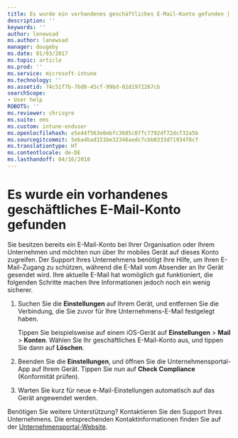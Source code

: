 ```yaml
---
title: Es wurde ein vorhandenes geschäftliches E-Mail-Konto gefunden | Microsoft-Dokumentation
description: ''
keywords: ''
author: lenewsad
ms.author: lanewsad
manager: dougeby
ms.date: 01/03/2017
ms.topic: article
ms.prod: ''
ms.service: microsoft-intune
ms.technology: ''
ms.assetid: 74c51f7b-7bd8-45cf-99bd-02d1972267cb
searchScope:
- User help
ROBOTS: ''
ms.reviewer: chrisgre
ms.suite: ems
ms.custom: intune-enduser
ms.openlocfilehash: e5e44f563e0ebfc3685c07fc7792df72dcf32a5b
ms.sourcegitcommit: 5eba4bad151be32346aedc7cbb0333d71934f8cf
ms.translationtype: HT
ms.contentlocale: de-DE
ms.lasthandoff: 04/16/2018
---
```

# <a name="an-existing-company-email-account-was-found"></a>Es wurde ein vorhandenes geschäftliches E-Mail-Konto gefunden

Sie besitzen bereits ein E-Mail-Konto bei Ihrer Organisation oder Ihrem Unternehmen und möchten nun über Ihr mobiles Gerät auf dieses Konto zugreifen. Der Support Ihres Unternehmens benötigt Ihre Hilfe, um Ihren E-Mail-Zugang zu schützen, während die E-Mail vom Absender an Ihr Gerät gesendet wird. Ihre aktuelle E-Mail hat womöglich gut funktioniert, die folgenden Schritte machen Ihre Informationen jedoch noch ein wenig sicherer.

1.  Suchen Sie die **Einstellungen** auf Ihrem Gerät, und entfernen Sie die Verbindung, die Sie zuvor für Ihre Unternehmens-E-Mail festgelegt haben.

    Tippen Sie beispielsweise auf einem iOS-Gerät auf **Einstellungen** > **Mail** > **Konten**. Wählen Sie Ihr geschäftliches E-Mail-Konto aus, und tippen Sie dann auf **Löschen**.

2.  Beenden Sie die **Einstellungen**, und öffnen Sie die Unternehmensportal-App auf Ihrem Gerät. Tippen Sie nun auf **Check Compliance** (Konformität prüfen).

3.  Warten Sie kurz für neue e-Mail-Einstellungen automatisch auf das Gerät angewendet werden.

Benötigen Sie weitere Unterstützung? Kontaktieren Sie den Support Ihres Unternehmens. Die entsprechenden Kontaktinformationen finden Sie auf der [Unternehmensportal-Website](https://portal.manage.microsoft.com#HelpDeskDialog).
